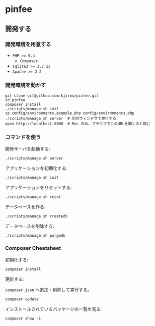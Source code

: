 pinfee
======


## 開発する

### 開発環境を用意する

- `PHP >= 5.4`
  - `Composer`
- `sqlite3 >= 3.7.13`
- `Apache >= 2.2`

### 開発環境を動かす

```
git clone git@github.com:kjirou/pinfee.git
cd pinfee
composer install
./scripts/manage.sh init
cp config/environments.example.php config/environments.php
./scripts/manage.sh server  # 別のウィンドウで実行する
open http://localhost:8000  # Mac のみ、ブラウザでこのURLを開くのと同じ
```


### コマンドを使う

開発サーバを起動する:

```
./scripts/manage.sh server
```

アプリケーションを初期化する:

```
./scripts/manage.sh init
```

アプリケーションをリセットする:

```
./scripts/manage.sh reset
```

データベースを作る:

```
./scripts/manage.sh createdb
```

データベースを削除する:

```
./scripts/manage.sh purgedb
```


### Composer Cheetsheet

初期化する:

```
composer install
```

更新する:

`composer.json` へ追加・削除して実行する。

```
composer update
```

インストールされているパッケージの一覧を見る:

```
composer show -i
```
